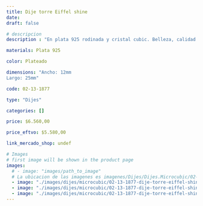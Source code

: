 ```yaml
---
title: Dije torre Eiffel shine
date: 
draft: false

# descripcion
description : "En plata 925 rodinada y cristal cubic. Belleza, calidad y delicadeza."

materials: Plata 925

color: Plateado

dimensions: "Ancho: 12mm 
Largo: 25mm"

code: 02-13-1877

type: "Dijes"

categories: []

price: $6.560,00

price_eftvo: $5.580,00

link_mercado_shop: undef

# Images
# first image will be shown in the product page
images:
  # - image: "images/path_to_image"
  # La ubicacion de las imagenes es imagenes/Dijes/Dijes.Microcubic/02-13-1877-dije-torre-eiffel-shine
  - image: "./images/dijes/microcubic/02-13-1877-dije-torre-eiffel-shine_a.jpg"
  - image: "./images/dijes/microcubic/02-13-1877-dije-torre-eiffel-shine_b.jpg"
  - image: "./images/dijes/microcubic/02-13-1877-dije-torre-eiffel-shine_c.jpg"
---
```

